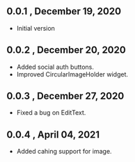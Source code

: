 ## 0.0.1 , December 19, 2020

* Initial version

## 0.0.2 , December 20, 2020

 * Added social auth buttons.
 * Improved CircularImageHolder widget.

## 0.0.3 , December 27, 2020

 * Fixed a bug on EditText.

## 0.0.4 , April 04, 2021

 * Added cahing support for image.
